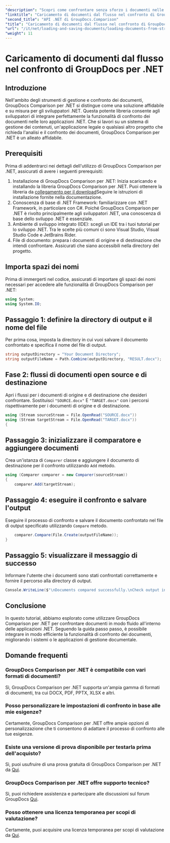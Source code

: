 ```yaml
---
"description": "Scopri come confrontare senza sforzo i documenti nelle applicazioni .NET utilizzando GroupDocs Comparison, una potente libreria .NET."
"linktitle": "Caricamento di documenti dal flusso nel confronto di GroupDocs per .NET"
"second_title": "API .NET di GroupDocs.Comparison"
"title": "Caricamento di documenti dal flusso nel confronto di GroupDocs per .NET"
"url": "/it/net/loading-and-saving-documents/loading-documents-from-stream/"
"weight": 11
---
```


# Caricamento di documenti dal flusso nel confronto di GroupDocs per .NET

## Introduzione
Nell'ambito degli strumenti di gestione e confronto dei documenti, GroupDocs Comparison per .NET si distingue come una soluzione affidabile e su misura per gli sviluppatori .NET. Questa potente libreria consente agli sviluppatori di integrare perfettamente la funzionalità di confronto dei documenti nelle loro applicazioni .NET. Che si lavori su un sistema di gestione dei contenuti, un'applicazione legale o qualsiasi altro progetto che richieda l'analisi e il confronto dei documenti, GroupDocs Comparison per .NET è un alleato affidabile.
## Prerequisiti
Prima di addentrarci nei dettagli dell'utilizzo di GroupDocs Comparison per .NET, assicurati di avere i seguenti prerequisiti:
1. Installazione di GroupDocs Comparison per .NET: Inizia scaricando e installando la libreria GroupDocs Comparison per .NET. Puoi ottenere la libreria da [collegamento per il download](https://releases.groupdocs.com/comparison/net/)Seguire le istruzioni di installazione fornite nella documentazione.
2. Conoscenza di base di .NET Framework: familiarizzare con .NET Framework, in particolare con C#. Poiché GroupDocs Comparison per .NET è rivolto principalmente agli sviluppatori .NET, una conoscenza di base dello sviluppo .NET è essenziale.
3. Ambiente di sviluppo integrato (IDE): scegli un IDE tra i tuoi tutorial per lo sviluppo .NET. Tra le scelte più comuni ci sono Visual Studio, Visual Studio Code e JetBrains Rider.
4. File di documento: prepara i documenti di origine e di destinazione che intendi confrontare. Assicurati che siano accessibili nella directory del progetto.

## Importa spazi dei nomi
Prima di immergerti nel codice, assicurati di importare gli spazi dei nomi necessari per accedere alle funzionalità di GroupDocs Comparison per .NET:
```csharp
using System;
using System.IO;
```
## Passaggio 1: definire la directory di output e il nome del file
Per prima cosa, imposta la directory in cui vuoi salvare il documento confrontato e specifica il nome del file di output.
```csharp
string outputDirectory = "Your Document Directory";
string outputFileName = Path.Combine(outputDirectory, "RESULT.docx");
```
## Fase 2: flussi di documenti open source e di destinazione
Apri i flussi per i documenti di origine e di destinazione che desideri confrontare. Sostituisci `"SOURCE.docx"` E `"TARGET.docx"` con i percorsi rispettivamente per i documenti di origine e di destinazione.
```csharp
using (Stream sourceStream = File.OpenRead("SOURCE.docx"))
using (Stream targetStream = File.OpenRead("TARGET.docx"))
{
```
## Passaggio 3: inizializzare il comparatore e aggiungere documenti
Crea un'istanza di `Comparer` classe e aggiungere il documento di destinazione per il confronto utilizzando `Add` metodo.
```csharp
using (Comparer comparer = new Comparer(sourceStream))
{
    comparer.Add(targetStream);
```
## Passaggio 4: eseguire il confronto e salvare l'output
Eseguire il processo di confronto e salvare il documento confrontato nel file di output specificato utilizzando `Compare` metodo.
```csharp
    comparer.Compare(File.Create(outputFileName));
}
```
## Passaggio 5: visualizzare il messaggio di successo
Informare l'utente che i documenti sono stati confrontati correttamente e fornire il percorso alla directory di output.
```csharp
Console.WriteLine($"\nDocuments compared successfully.\nCheck output in {outputDirectory}.");
```

## Conclusione
In questo tutorial, abbiamo esplorato come utilizzare GroupDocs Comparison per .NET per confrontare documenti in modo fluido all'interno delle applicazioni .NET. Seguendo la guida passo passo, è possibile integrare in modo efficiente la funzionalità di confronto dei documenti, migliorando i sistemi o le applicazioni di gestione documentale.
## Domande frequenti
### GroupDocs Comparison per .NET è compatibile con vari formati di documenti?
Sì, GroupDocs Comparison per .NET supporta un'ampia gamma di formati di documenti, tra cui DOCX, PDF, PPTX, XLSX e altri.
### Posso personalizzare le impostazioni di confronto in base alle mie esigenze?
Certamente, GroupDocs Comparison per .NET offre ampie opzioni di personalizzazione che ti consentono di adattare il processo di confronto alle tue esigenze.
### Esiste una versione di prova disponibile per testarla prima dell'acquisto?
Sì, puoi usufruire di una prova gratuita di GroupDocs Comparison per .NET da [Qui](https://releases.groupdocs.com/).
### GroupDocs Comparison per .NET offre supporto tecnico?
Sì, puoi richiedere assistenza e partecipare alle discussioni sul forum GroupDocs [Qui](https://forum.groupdocs.com/c/comparison/12).
### Posso ottenere una licenza temporanea per scopi di valutazione?
Certamente, puoi acquisire una licenza temporanea per scopi di valutazione da [Qui](https://purchase.groupdocs.com/temporary-license/).